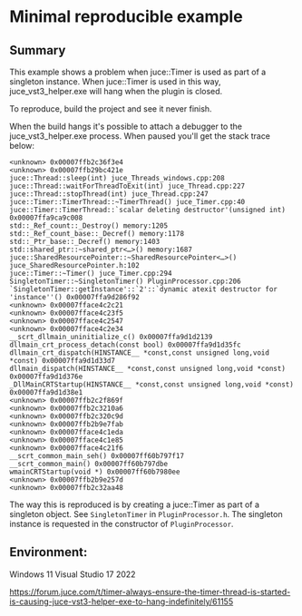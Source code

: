 # Minimal reproducible example

## Summary

This example shows a problem when juce::Timer is used as part of a singleton instance. When juce::Timer is used in this way, juce_vst3_helper.exe will hang when the plugin is closed.

To reproduce, build the project and see it never finish.

When the build hangs it's possible to attach a debugger to the juce_vst3_helper.exe process. When paused you'll get the stack trace below:

```
<unknown> 0x00007ffb2c36f3e4
<unknown> 0x00007ffb29bc421e
juce::Thread::sleep(int) juce_Threads_windows.cpp:208
juce::Thread::waitForThreadToExit(int) juce_Thread.cpp:227
juce::Thread::stopThread(int) juce_Thread.cpp:247
juce::Timer::TimerThread::~TimerThread() juce_Timer.cpp:40
juce::Timer::TimerThread::`scalar deleting destructor'(unsigned int) 0x00007ffa9ca9c008
std::_Ref_count::_Destroy() memory:1205
std::_Ref_count_base::_Decref() memory:1178
std::_Ptr_base::_Decref() memory:1403
std::shared_ptr::~shared_ptr<…>() memory:1687
juce::SharedResourcePointer::~SharedResourcePointer<…>() juce_SharedResourcePointer.h:102
juce::Timer::~Timer() juce_Timer.cpp:294
SingletonTimer::~SingletonTimer() PluginProcessor.cpp:206
`SingletonTimer::getInstance'::`2'::`dynamic atexit destructor for 'instance''() 0x00007ffa9d286f92
<unknown> 0x00007fface4c2c21
<unknown> 0x00007fface4c23f5
<unknown> 0x00007fface4c2547
<unknown> 0x00007fface4c2e34
__scrt_dllmain_uninitialize_c() 0x00007ffa9d1d2139
dllmain_crt_process_detach(const bool) 0x00007ffa9d1d35fc
dllmain_crt_dispatch(HINSTANCE__ *const,const unsigned long,void *const) 0x00007ffa9d1d33d7
dllmain_dispatch(HINSTANCE__ *const,const unsigned long,void *const) 0x00007ffa9d1d376e
_DllMainCRTStartup(HINSTANCE__ *const,const unsigned long,void *const) 0x00007ffa9d1d38e1
<unknown> 0x00007ffb2c2f869f
<unknown> 0x00007ffb2c3210a6
<unknown> 0x00007ffb2c320c9d
<unknown> 0x00007ffb2b9e7fab
<unknown> 0x00007fface4c1eda
<unknown> 0x00007fface4c1e85
<unknown> 0x00007fface4c21f6
__scrt_common_main_seh() 0x00007ff60b797f17
__scrt_common_main() 0x00007ff60b797dbe
wmainCRTStartup(void *) 0x00007ff60b7980ee
<unknown> 0x00007ffb2b9e257d
<unknown> 0x00007ffb2c32aa48
```

The way this is reproduced is by creating a juce::Timer as part of a singleton object. See `SingletonTimer` in `PluginProcessor.h`. The singleton instance is requested in the constructor of `PluginProcessor`.


## Environment:

Windows 11
Visual Studio 17 2022

https://forum.juce.com/t/timer-always-ensure-the-timer-thread-is-started-is-causing-juce-vst3-helper-exe-to-hang-indefinitely/61155
